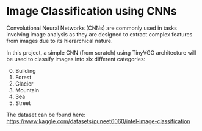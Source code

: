 # Image Classification using CNNs

Convolutional Neural Networks (CNNs) are commonly used in tasks involving image analysis as they are designed to extract complex features from images due to its hierarchical nature.

In this project, a simple CNN (from scratch) using TinyVGG architecture will be used to classify images into six different categories:

0. Building
1. Forest
2. Glacier
3. Mountain
4. Sea
5. Street
   
The dataset can be found here: https://www.kaggle.com/datasets/puneet6060/intel-image-classification
